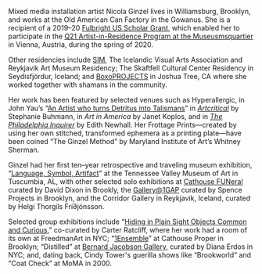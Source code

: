 Mixed media installation artist Nicola Ginzel lives in Williamsburg, Brooklyn, and works at the Old American Can Factory in the Gowanus.  She is a recipient of a 2019–20 [Fulbright US Scholar Grant](https://www.fulbright.at/programs/in-austria/current-grantees/grantee-detail?tx_fulbrighterslive_fulbrighterslive%5Baction%5D=show&tx_fulbrighterslive_fulbrighterslive%5Bcontroller%5D=FulbrightersLive&tx_fulbrighterslive_fulbrighterslive%5Bgrantee%5D=245&cHash=e3ff56765485ef5af075c04ee396af6f), which enabled her to participate in the [Q21 Artist-in-Residence Program at the Museusmsquartier](http://www.quartier21.at) in Vienna, Austria, during the spring of 2020.

Other residencies include [SIM](https://sim.is/seljavegur-residency/), The Icelandic Visual Arts Association and Reykjavik Art Museum Residency; The Skaftfell Cultural Center Residency in Seydisfjördur, Iceland; and [BoxoPROJECTS](https://boxoprojects.com) in Joshua Tree, CA where she worked together with shamans in the community.

Her work has been featured by selected venues such as Hyperallergic, in John Yau’s “[An Artist who turns Detritus into Talismans](https://hyperallergic.com/446963/an-artist-who-turns-detritus-into-talismans/)” in [_Artcritical_](https://artcritical.com/2015/12/08/stephanie-buhmann-on-nicola-ginzel/) by Stephanie Buhmann, in _Art in America_ by Janet Koplos, and in [_The Philadelphia Inquirer_](https://www.inquirer.com/philly/entertainment/20080229_A_wide-ranging_show_at_Fleisher_Ollman_.html) by Edith Newhall. Her Frottage Prints—created by using her own stitched, transformed ephemera as a printing plate—have been coined “The Ginzel Method” by Maryland Institute of Art’s Whitney Sherman.

Ginzel had her first ten–year retrospective and traveling museum exhibition, “[Language, Symbol, Artifact](https://tennesseevalleyarts.org)” at the Tennessee Valley Museum of Art in Tuscumbia, AL, with other selected solo exhibitions at [Cathouse FUNeral](http://daviddixon.net/cathouse_funeral/index_cathouse-firstpage.html) curated by David Dixon in Brookly, the [Gallery@1GAP](https://www.spenceprojects.com/nicola-ginzel) curated by Spence Projects in Brooklyn, and the Corridor Gallery in Reykjavik, Iceland, curated by Helgi Thorgils Frí∂jónsson.

Selected group exhibitions include “[Hiding in Plain Sight Objects Common and Curious](https://www.freedmanart.com/exhibitions/hiding-in-plain-sight),” co-curated by Carter Ratcliff, where her work had a room of its own at FreedmanArt in NYC; “[1Ensemble](http://www.daily-lazy.com/2019/01/1ensemble-at-cathouse-proper-brooklyn-ny.html)” at Cathouse Proper in Brooklyn; “Distilled” at [Bernard Jacobson Gallery](https://www.jacobsongallery.com), curated by Diana Erdos in NYC; and, dating back, Cindy Tower's guerilla shows like “Brookworld” and “Coat Check” at MoMA in 2000.

